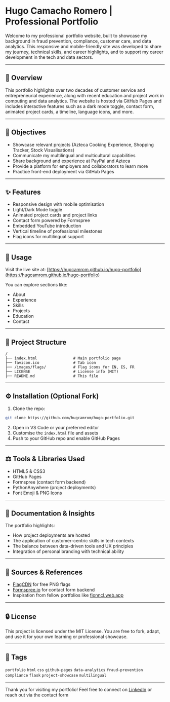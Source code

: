 # Hugo Camacho Romero | Professional Portfolio

Welcome to my professional portfolio website, built to showcase my background in fraud prevention, compliance, customer care, and data analytics. This responsive and mobile-friendly site was developed to share my journey, technical skills, and career highlights, and to support my career development in the tech and data sectors.

---

## 📄 Overview

This portfolio highlights over two decades of customer service and entrepreneurial experience, along with recent education and project work in computing and data analytics. The website is hosted via GitHub Pages and includes interactive features such as a dark mode toggle, contact form, animated project cards, a timeline, language icons, and more.

---

## 🌟 Objectives

* Showcase relevant projects (Azteca Cooking Experience, Shopping Tracker, Stock Visualisations)
* Communicate my multilingual and multicultural capabilities
* Share background and experience at PayPal and Azteca
* Provide a platform for employers and collaborators to learn more
* Practice front-end deployment via GitHub Pages

---

## ✨ Features

* Responsive design with mobile optimisation
* Light/Dark Mode toggle
* Animated project cards and project links
* Contact form powered by Formspree
* Embedded YouTube introduction
* Vertical timeline of professional milestones
* Flag icons for multilingual support

---

## 🔄 Usage

Visit the live site at:
[https://hugcamrom.github.io/hugo-portfolio](https://hugcamrom.github.io/hugo-portfolio)

You can explore sections like:

* About
* Experience
* Skills
* Projects
* Education
* Contact

---

## 📁 Project Structure

```
/
├── index.html                # Main portfolio page
├── favicon.ico               # Tab icon
├── /images/flags/            # Flag icons for EN, ES, FR
├── LICENSE                   # License info (MIT)
├── README.md                 # This file
```

---

## ⚙️ Installation (Optional Fork)

1. Clone the repo:

```bash
git clone https://github.com/hugcamrom/hugo-portfolio.git
```

2. Open in VS Code or your preferred editor
3. Customise the `index.html` file and assets
4. Push to your GitHub repo and enable GitHub Pages

---

## ⚖️ Tools & Libraries Used

* HTML5 & CSS3
* GitHub Pages
* Formspree (contact form backend)
* PythonAnywhere (project deployments)
* Font Emoji & PNG Icons

---

## 📍 Documentation & Insights

The portfolio highlights:

* How project deployments are hosted
* The application of customer-centric skills in tech contexts
* The balance between data-driven tools and UX principles
* Integration of personal branding with technical ability

---

## 📖 Sources & References

* [FlagCDN](https://flagcdn.com) for free PNG flags
* [Formspree.io](https://formspree.io) for contact form backend
* Inspiration from fellow portfolios like [fionncl.web.app](https://fionncl.web.app)

---

## 🔒 License

This project is licensed under the MIT License. You are free to fork, adapt, and use it for your own learning or professional showcase.

---

## 🤖 Tags

`portfolio` `html` `css` `github-pages` `data-analytics` `fraud-prevention` `compliance` `flask` `project-showcase` `multilingual`

---

Thank you for visiting my portfolio! Feel free to connect on [LinkedIn](https://www.linkedin.com/in/hugo-c-romero-b9882b39/) or reach out via the contact form
